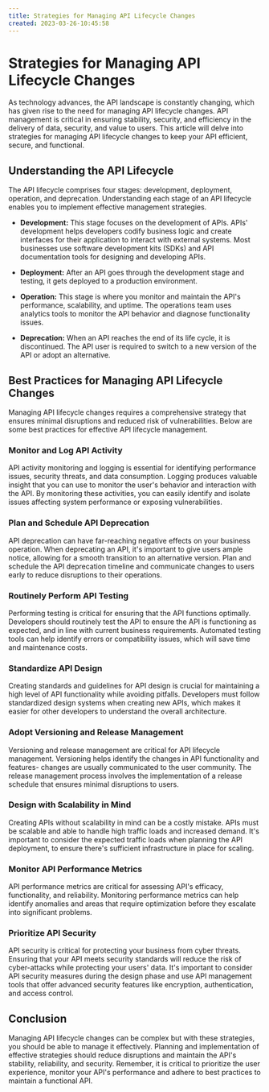 ```yaml
---
title: Strategies for Managing API Lifecycle Changes 
created: 2023-03-26-10:45:58
---
```


# Strategies for Managing API Lifecycle Changes

As technology advances, the API landscape is constantly changing, which has given rise to the need for managing API lifecycle changes. API management is critical in ensuring stability, security, and efficiency in the delivery of data, security, and value to users. This article will delve into strategies for managing API lifecycle changes to keep your API efficient, secure, and functional.

## Understanding the API Lifecycle

The API lifecycle comprises four stages: development, deployment, operation, and deprecation. Understanding each stage of an API lifecycle enables you to implement effective management strategies. 

* **Development:** This stage focuses on the development of APIs. APIs' development helps developers codify business logic and create interfaces for their application to interact with external systems. Most businesses use software development kits (SDKs) and API documentation tools for designing and developing APIs. 

* **Deployment:** After an API goes through the development stage and testing, it gets deployed to a production environment.

* **Operation:** This stage is where you monitor and maintain the API's performance, scalability, and uptime. The operations team uses analytics tools to monitor the API behavior and diagnose functionality issues.

* **Deprecation:** When an API reaches the end of its life cycle, it is discontinued. The API user is required to switch to a new version of the API or adopt an alternative.

## Best Practices for Managing API Lifecycle Changes

Managing API lifecycle changes requires a comprehensive strategy that ensures minimal disruptions and reduced risk of vulnerabilities. Below are some best practices for effective API lifecycle management.

### Monitor and Log API Activity

API activity monitoring and logging is essential for identifying performance issues, security threats, and data consumption. Logging produces valuable insight that you can use to monitor the user's behavior and interaction with the API. By monitoring these activities, you can easily identify and isolate issues affecting system performance or exposing vulnerabilities.

### Plan and Schedule API Deprecation

API deprecation can have far-reaching negative effects on your business operation. When deprecating an API, it's important to give users ample notice, allowing for a smooth transition to an alternative version. Plan and schedule the API deprecation timeline and communicate changes to users early to reduce disruptions to their operations.

### Routinely Perform API Testing

Performing testing is critical for ensuring that the API functions optimally. Developers should routinely test the API to ensure the API is functioning as expected, and in line with current business requirements. Automated testing tools can help identify errors or compatibility issues, which will save time and maintenance costs.

### Standardize API Design

Creating standards and guidelines for API design is crucial for maintaining a high level of API functionality while avoiding pitfalls. Developers must follow standardized design systems when creating new APIs, which makes it easier for other developers to understand the overall architecture.

### Adopt Versioning and Release Management

Versioning and release management are critical for API lifecycle management. Versioning helps identify the changes in API functionality and features- changes are usually communicated to the user community. The release management process involves the implementation of a release schedule that ensures minimal disruptions to users.

### Design with Scalability in Mind

Creating APIs without scalability in mind can be a costly mistake. APIs must be scalable and able to handle high traffic loads and increased demand. It's important to consider the expected traffic loads when planning the API deployment, to ensure there's sufficient infrastructure in place for scaling.

### Monitor API Performance Metrics

API performance metrics are critical for assessing API's efficacy, functionality, and reliability. Monitoring performance metrics can help identify anomalies and areas that require optimization before they escalate into significant problems.

### Prioritize API Security

API security is critical for protecting your business from cyber threats. Ensuring that your API meets security standards will reduce the risk of cyber-attacks while protecting your users' data. It's important to consider API security measures during the design phase and use API management tools that offer advanced security features like encryption, authentication, and access control.

## Conclusion

Managing API lifecycle changes can be complex but with these strategies, you should be able to manage it effectively. Planning and implementation of effective strategies should reduce disruptions and maintain the API's stability, reliability, and security. Remember, it is critical to prioritize the user experience, monitor your API's performance and adhere to best practices to maintain a functional API.
